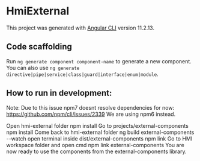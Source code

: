 # HmiExternal

This project was generated with [Angular CLI](https://github.com/angular/angular-cli) version 11.2.13.

## Code scaffolding

Run `ng generate component component-name` to generate a new component. You can also use `ng generate directive|pipe|service|class|guard|interface|enum|module`.

## How to run in development:
Note: Due to this issue npm7 doesnt resolve dependencies for now: https://github.com/npm/cli/issues/2339
We are using npm6 instead.

Open hmi-external folder
npm install
Go to projects/external-components
npm install
Come back to hmi-external folder
ng build external-components --watch
open terminal inside dist/external-components
npm link
Go to HMI workspace folder and open cmd
npm link external-components
You are now ready to use the components from the external-components library.